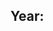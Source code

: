 <webui-grid  theme="info" columns="auto max-content">
    <h2>Year: <strong class="ml-1" data-subscribe="page-mock-report-current.year:text"></strong></h2>
    <webui-pagination class="my-a" data-subscribe="mock-data-index:setValue|mock-report:setData" data-current="page-mock-report-current" loop max-pages="3"></webui-pagination>
</webui-grid>
<webui-table theme="tertiary" columns="Id|_rowId;:Name|name;:Usage Percentage:|usage_percentage;Custom;:Action:" data-subscribe="page-mock-report-current.languages:setData" bordered class="my-3">
    <pre slot="column" name="action">
        <webui-condition data-subscribe="page-tr-{_ROWID}.custom">
            <pre><webui-button theme="danger" data-trigger="page-tr-{_ROWID}.custom" data-value="" start-icon="ban" start-icon-family="duotone"></webui-button></pre>
        </webui-condition>
        <webui-condition data-subscribe="page-tr-{_ROWID}.custom" data-unequals="music" data-ignore-case>
            <pre><webui-button theme="warning" data-trigger="page-tr-{_ROWID}.custom" data-value="Music" start-icon="music" start-icon-family="duotone"></webui-button></pre>
        </webui-condition>
        <webui-condition data-subscribe="page-tr-{_ROWID}.custom" data-equals="Music">
            <pre><webui-button theme="primary" data-trigger="page-tr-{_ROWID}.custom" data-value="--Music--" start-icon="music" start-icon-family="duotone"></webui-button></pre>
        </webui-condition>
        <webui-condition data-subscribe="page-tr-{_ROWID}.custom" data-contains="music">
            <pre><webui-button theme="success" data-trigger="page-tr-{_ROWID}.custom" data-value="Music" start-icon="music" start-icon-family="duotone"></webui-button></pre>
        </webui-condition>
    </pre>
    <pre slot="column" name="custom">
        <webui-input-text theme="info" placeholder="Type music" data-trigger="page-tr-{_ROWID}.custom" data-subscribe="page-tr-{_ROWID}.custom"></webui-inpu-text>
    </pre>
</webui-table>
